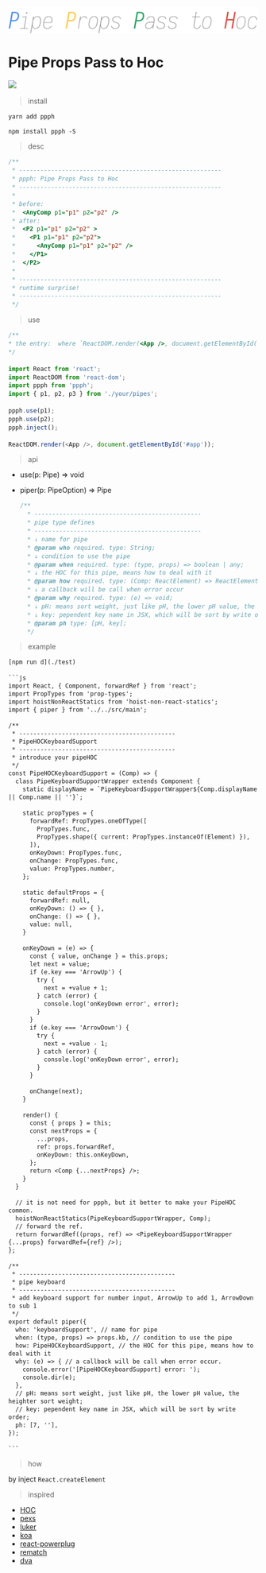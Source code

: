 ![logo](./logo.png)

# Pipe Props Pass to Hoc


[![](https://badge.juejin.im/entry/5c8fc23de51d4510000a9688/likes.svg?style=flat-square)](https://juejin.im/entry/5c8fc23de51d4510000a9688/detail)

> install

```bash
yarn add ppph
```

```
npm install ppph -S
```

> desc

```js
/**
 * ---------------------------------------------------------
 * ppph: Pipe Props Pass to Hoc
 * ---------------------------------------------------------
 *
 * before:
 *  <AnyComp p1="p1" p2="p2" />
 * after:
 *  <P2 p1="p1" p2="p2" >
 *    <P1 p1="p1" p2="p2">
 *      <AnyComp p1="p1" p2="p2" />
 *    </P1>
 *  </P2>
 *
 * ---------------------------------------------------------
 * runtime surprise!
 * ---------------------------------------------------------
 */
```

> use

```js
/**
* the entry:  where `ReactDOM.render(<App />, document.getElementById('#app'))`
*/

import React from 'react';
import ReactDOM from 'react-dom';
import ppph from 'ppph';
import { p1, p2, p3 } from './your/pipes';

ppph.use(p1);
ppph.use(p2);
ppph.inject();

ReactDOM.render(<App />, document.getElementById('#app'));
```

> api

  - use(p: Pipe) => void

  - piper(p: PipeOption) => Pipe

    ```js
    /**
      * -----------------------------------------------
      * pipe type defines
      * -----------------------------------------------
      * ↓ name for pipe
      * @param who required. type: String;
      * ↓ condition to use the pipe
      * @param when required. type: (type, props) => boolean | any;
      * ↓ the HOC for this pipe, means how to deal with it
      * @param how required. type: (Comp: ReactElement) => ReactElement;
      * ↓ a callback will be call when error occur
      * @param why required. type: (e) => void;
      * ↓ pH: means sort weight, just like pH, the lower pH value, the heighter sort weight;",
      * ↓ key: pependent key name in JSX, which will be sort by write order;",
      * @param ph type: [pH, key];
      */
    ```


> example

    [npm run d](./test)

    ```js
    import React, { Component, forwardRef } from 'react';
    import PropTypes from 'prop-types';
    import hoistNonReactStatics from 'hoist-non-react-statics';
    import { piper } from '../../src/main';

    /**
     * --------------------------------------------
     * PipeHOCKeyboardSupport
     * --------------------------------------------
     * introduce your pipeHOC
     */
    const PipeHOCKeyboardSupport = (Comp) => {
      class PipeKeyboardSupportWrapper extends Component {
        static displayName = `PipeKeyboardSupportWrapper${Comp.displayName || Comp.name || ''}`;

        static propTypes = {
          forwardRef: PropTypes.oneOfType([
            PropTypes.func,
            PropTypes.shape({ current: PropTypes.instanceOf(Element) }),
          ]),
          onKeyDown: PropTypes.func,
          onChange: PropTypes.func,
          value: PropTypes.number,
        };

        static defaultProps = {
          forwardRef: null,
          onKeyDown: () => { },
          onChange: () => { },
          value: null,
        }

        onKeyDown = (e) => {
          const { value, onChange } = this.props;
          let next = value;
          if (e.key === 'ArrowUp') {
            try {
              next = +value + 1;
            } catch (error) {
              console.log('onKeyDown error', error);
            }
          }
          if (e.key === 'ArrowDown') {
            try {
              next = +value - 1;
            } catch (error) {
              console.log('onKeyDown error', error);
            }
          }

          onChange(next);
        }

        render() {
          const { props } = this;
          const nextProps = {
            ...props,
            ref: props.forwardRef,
            onKeyDown: this.onKeyDown,
          };
          return <Comp {...nextProps} />;
        }
      }

      // it is not need for ppph, but it better to make your PipeHOC common.
      hoistNonReactStatics(PipeKeyboardSupportWrapper, Comp);
      // forward the ref.
      return forwardRef((props, ref) => <PipeKeyboardSupportWrapper {...props} forwardRef={ref} />);
    };

    /**
     * --------------------------------------------
     * pipe keyboard
     * --------------------------------------------
     * add keyboard support for number input, ArrowUp to add 1, ArrowDown to sub 1
     */
    export default piper({
      who: 'keyboardSupport', // name for pipe
      when: (type, props) => props.kb, // condition to use the pipe
      how: PipeHOCKeyboardSupport, // the HOC for this pipe, means how to deal with it
      why: (e) => { // a callback will be call when error occur.
        console.error('[PipeHOCKeyboardSupport] error: ');
        console.dir(e);
      },
      // pH: means sort weight, just like pH, the lower pH value, the heighter sort weight;
      // key: pependent key name in JSX, which will be sort by write order;
      ph: [7, ''],
    });

    ```

> how

by inject `React.createElement`

> inspired

- [HOC](https://reactjs.org/docs/higher-order-components.html)
- [pexs](https://wnpm.corp.bianlifeng.com/package/@wnpm/pexs)
- [luker](https://wnpm.corp.bianlifeng.com/package/@wnpm/lurker)
- [koa](https://github.com/koajs/koa/)
- [react-powerplug](https://github.com/renatorib/react-powerplug)
- [rematch](https://github.com/rematch/rematch)
- [dva](https://github.com/dvajs/dva)
